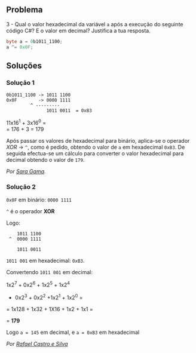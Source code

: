 ## Problema

3 - Qual o valor hexadecimal da variável `a` após a execução do seguinte código
C#? E o valor em decimal? Justifica a tua resposta.

```cs
byte a = 0b1011_1100;
a ^= 0x0F;
```

## Soluções

### Solução 1

```text
0b1011_1100 -> 1011 1100
0x0F	    -> 0000 1111
	     ^ ---------
               1011 0011  = 0xB3
```
 
11x16<sup>1</sup> + 3x16<sup>0</sup> =  
= 176 + 3
= 179

Após passar os valores de hexadecimal para binário,
aplica-se o operador *XOR* -> `^`, como é pedido,
obtendo o valor de `a` em hexadecimal `0xB3`. 
De seguida efectua-se um cálculo para converter o valor hexadecimal 
para decimal obtendo o valor de `179`.

*Por [Sara Gama](https://github.com/serapinta).*

### Solução 2

`0x0F` em binário: `0000 1111`

`^` é o operador **XOR**

Logo:

```text
    1011 1100
 ^  0000 1111

    1011 0011
```

`1011 001` em hexadecimal: `0xB3`.

Convertendo `1011 001` em decimal:

1x2<sup>7</sup> + 0x2<sup>6</sup> + 1x2<sup>5</sup> + 1x2<sup>4</sup> 
+ 0x2<sup>3</sup> + 0x2<sup>2</sup> +1x2<sup>1</sup> + 1x2<sup>0</sup> =

= 1x128 + 1x32 + 1X16 + 1x2 + 1x1 =

= **179**

Logo `a = 145` em decimal, e `a = 0xB3` em hexadecimal

*Por [Rafael Castro e Silva](https://github.com/RafaelCS-Aula)*